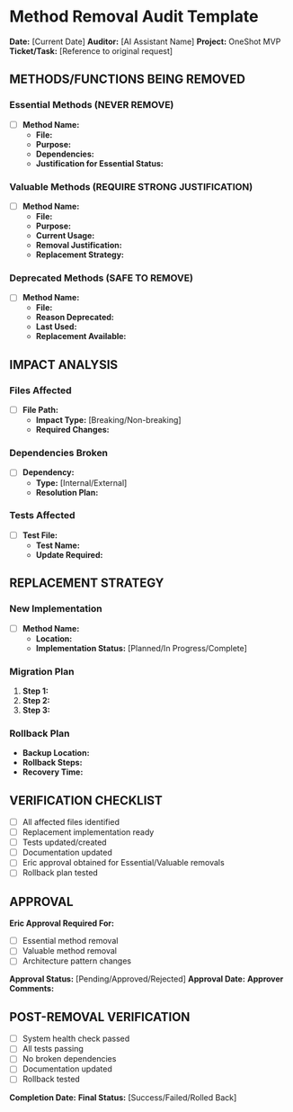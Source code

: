# Method Removal Audit Template

**Date:** [Current Date]
**Auditor:** [AI Assistant Name]
**Project:** OneShot MVP
**Ticket/Task:** [Reference to original request]

## METHODS/FUNCTIONS BEING REMOVED

### Essential Methods (NEVER REMOVE)
- [ ] **Method Name:** 
  - **File:** 
  - **Purpose:** 
  - **Dependencies:** 
  - **Justification for Essential Status:** 

### Valuable Methods (REQUIRE STRONG JUSTIFICATION)
- [ ] **Method Name:** 
  - **File:** 
  - **Purpose:** 
  - **Current Usage:** 
  - **Removal Justification:** 
  - **Replacement Strategy:** 

### Deprecated Methods (SAFE TO REMOVE)
- [ ] **Method Name:** 
  - **File:** 
  - **Reason Deprecated:** 
  - **Last Used:** 
  - **Replacement Available:** 

## IMPACT ANALYSIS

### Files Affected
- [ ] **File Path:** 
  - **Impact Type:** [Breaking/Non-breaking]
  - **Required Changes:** 

### Dependencies Broken
- [ ] **Dependency:** 
  - **Type:** [Internal/External]
  - **Resolution Plan:** 

### Tests Affected
- [ ] **Test File:** 
  - **Test Name:** 
  - **Update Required:** 

## REPLACEMENT STRATEGY

### New Implementation
- [ ] **Method Name:** 
  - **Location:** 
  - **Implementation Status:** [Planned/In Progress/Complete]

### Migration Plan
1. **Step 1:** 
2. **Step 2:** 
3. **Step 3:** 

### Rollback Plan
- **Backup Location:** 
- **Rollback Steps:** 
- **Recovery Time:** 

## VERIFICATION CHECKLIST

- [ ] All affected files identified
- [ ] Replacement implementation ready
- [ ] Tests updated/created
- [ ] Documentation updated
- [ ] Eric approval obtained for Essential/Valuable removals
- [ ] Rollback plan tested

## APPROVAL

**Eric Approval Required For:**
- [ ] Essential method removal
- [ ] Valuable method removal
- [ ] Architecture pattern changes

**Approval Status:** [Pending/Approved/Rejected]
**Approval Date:** 
**Approver Comments:** 

## POST-REMOVAL VERIFICATION

- [ ] System health check passed
- [ ] All tests passing
- [ ] No broken dependencies
- [ ] Documentation updated
- [ ] Rollback tested

**Completion Date:** 
**Final Status:** [Success/Failed/Rolled Back] 